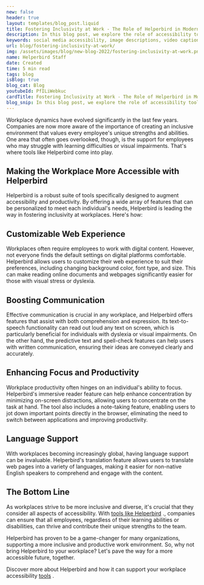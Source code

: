 ```yaml
---
new: false
header: true
layout: templates/blog_post.liquid
title: Fostering Inclusivity at Work - The Role of Helperbird in Modern Workplaces
description: In this blog post, we explore the role of accessibility tools like Helperbird in fostering inclusivity in modern workplaces. From enhancing communication to boosting productivity and offering customizable web experiences, discover how Helperbird is revolutionizing the work environment, making it more accessible and supportive for all employees, regardless of their learning abilities or visual impairments.
keywords: social media accessibility, image descriptions, video captions, camel case hashtags, emojis, inclusivity, disabilities, accessibility tools
url: blog/fostering-inclusivity-at-work/
img: /assets/images/blog/new-blog-2022/fostering-inclusivity-at-work.png
name: Helperbird Staff
date: Created
time: 5 min read
tags: blog
isBlog: true
blog_cat: Blog
youtubeId: PfILiWebkuc
cardTitle: Fostering Inclusivity at Work - The Role of Helperbird in Modern Workplaces
blog_snip: In this blog post, we explore the role of accessibility tools like Helperbird in fostering inclusivity in modern workplaces. From enhancing communication to boosting productivity and offering customizable web experiences, discover how Helperbird is revolutionizing the work environment, making it more accessible and supportive for all employees, regardless of their learning abilities or visual impairments.
---
```



Workplace dynamics have evolved significantly in the last few years. Companies are now more aware of the importance of creating an inclusive environment that values every employee's unique strengths and abilities. One area that often goes overlooked, though, is the support for employees who may struggle with learning difficulties or visual impairments. That's where tools like Helperbird come into play.

## Making the Workplace More Accessible with Helperbird
Helperbird is a robust suite of tools specifically designed to augment accessibility and productivity. By offering a wide array of features that can be personalized to meet each individual's needs, Helperbird is leading the way in fostering inclusivity at workplaces. Here's how:

## Customizable Web Experience
Workplaces often require employees to work with digital content. However, not everyone finds the default settings on digital platforms comfortable. Helperbird allows users to customize their web experience to suit their preferences, including changing background color, font type, and size. This can make reading online documents and webpages significantly easier for those with visual stress or dyslexia.

## Boosting Communication
Effective communication is crucial in any workplace, and Helperbird offers features that assist with both comprehension and expression. Its text-to-speech functionality can read out loud any text on screen, which is particularly beneficial for individuals with dyslexia or visual impairments. On the other hand, the predictive text and spell-check features can help users with written communication, ensuring their ideas are conveyed clearly and accurately.

## Enhancing Focus and Productivity
Workplace productivity often hinges on an individual's ability to focus. Helperbird's immersive reader feature can help enhance concentration by minimizing on-screen distractions, allowing users to concentrate on the task at hand. The tool also includes a note-taking feature, enabling users to jot down important points directly in the browser, eliminating the need to switch between applications and improving productivity.

## Language Support
With workplaces becoming increasingly global, having language support can be invaluable. Helperbird's translation feature allows users to translate web pages into a variety of languages, making it easier for non-native English speakers to comprehend and engage with the content.

## The Bottom Line
As workplaces strive to be more inclusive and diverse, it's crucial that they consider all aspects of accessibility. With [ tools like Helperbird](https://www.helperbird.com) ., companies can ensure that all employees, regardless of their learning abilities or disabilities, can thrive and contribute their unique strengths to the team.

Helperbird has proven to be a game-changer for many organizations, supporting a more inclusive and productive work environment. So, why not bring Helperbird to your workplace? Let's pave the way for a more accessible future, together.

Discover more about Helperbird and how it can support your workplace accessibility [tools](https://www.helperbird.com/products/ipad/) .